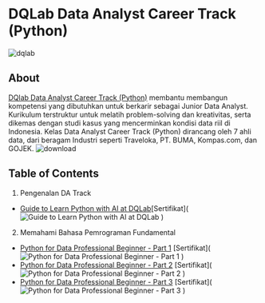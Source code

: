 # DQLab Data Analyst Career Track (Python)
![dqlab](https://user-images.githubusercontent.com/128627819/235391223-dc8896e2-2706-4296-8eab-39031257c044.png)

## About
[DQlab Data Analyst Career Track (Python)](https://academy.dqlab.id/main/track/67) membantu membangun kompetensi yang dibutuhkan untuk berkarir sebagai Junior Data Analyst. Kurikulum terstruktur untuk melatih problem-solving dan kreativitas, serta dikemas dengan studi kasus yang mencerminkan kondisi data riil di Indonesia. Kelas Data Analyst Career Track (Python) dirancang oleh 7 ahli data, dari beragam Industri seperti Traveloka, PT. BUMA, Kompas.com, dan GOJEK.
![download](https://user-images.githubusercontent.com/128627819/235392462-74443a02-c43f-4a60-9cb3-5a4d5c267815.png)

## Table of Contents
1. Pengenalan DA Track
  - [Guide to Learn Python with AI at DQLab](https://academy.dqlab.id/main/package/practice/387/0?pf=0)[Sertifikat](![Guide to Learn Python with AI at DQLab](https://user-images.githubusercontent.com/128627819/235484755-78ebfcd4-abda-4655-be96-b74577642e42.jpg)
)
2. Memahami Bahasa Pemrograman Fundamental
  - [Python for Data Professional Beginner - Part 1](https://academy.dqlab.id/main/package/practice/157/0?pf=0) [Sertifikat](![Python for Data Professional Beginner - Part 1](https://user-images.githubusercontent.com/128627819/235484939-b844fb0d-e3f3-4e44-b0ab-6c2e87382bf1.jpg)
)
  - [Python for Data Professional Beginner - Part 2](https://academy.dqlab.id/main/package/practice/160/0?pf=0) [Sertifikat](![Python for Data Professional Beginner - Part 2](https://user-images.githubusercontent.com/128627819/235484960-b59c5c88-74fe-4e64-a92b-d1a537a2c1ae.jpg)
)
  - [Python for Data Professional Beginner - Part 3](https://academy.dqlab.id/main/package/practice/161/0?pf=0) [Sertifikat](![Python for Data Professional Beginner - Part 3](https://user-images.githubusercontent.com/128627819/235484984-72890c70-003d-45b7-8996-01ace2f3bb9a.jpg)
)
